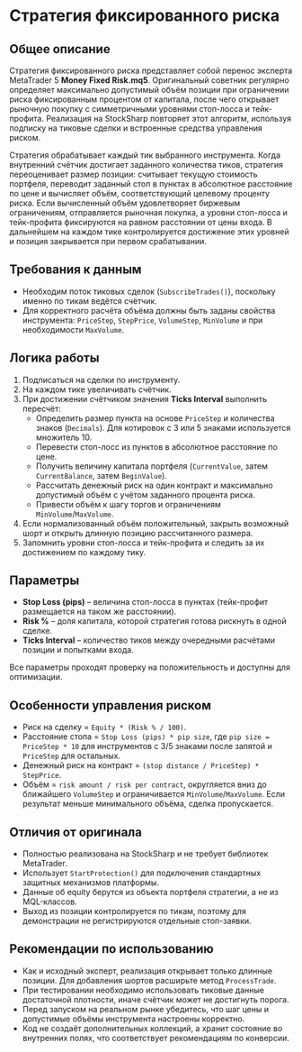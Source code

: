 # Стратегия фиксированного риска

## Общее описание
Стратегия фиксированного риска представляет собой перенос эксперта MetaTrader 5 **Money Fixed Risk.mq5**. Оригинальный советник регулярно определяет максимально допустимый объём позиции при ограничении риска фиксированным процентом от капитала, после чего открывает рыночную покупку с симметричными уровнями стоп-лосса и тейк-профита. Реализация на StockSharp повторяет этот алгоритм, используя подписку на тиковые сделки и встроенные средства управления риском.

Стратегия обрабатывает каждый тик выбранного инструмента. Когда внутренний счётчик достигает заданного количества тиков, стратегия переоценивает размер позиции: считывает текущую стоимость портфеля, переводит заданный стоп в пунктах в абсолютное расстояние по цене и вычисляет объём, соответствующий целевому проценту риска. Если вычисленный объём удовлетворяет биржевым ограничениям, отправляется рыночная покупка, а уровни стоп-лосса и тейк-профита фиксируются на равном расстоянии от цены входа. В дальнейшем на каждом тике контролируется достижение этих уровней и позиция закрывается при первом срабатывании.

## Требования к данным
- Необходим поток тиковых сделок (`SubscribeTrades()`), поскольку именно по тикам ведётся счётчик.
- Для корректного расчёта объёма должны быть заданы свойства инструмента: `PriceStep`, `StepPrice`, `VolumeStep`, `MinVolume` и при необходимости `MaxVolume`.

## Логика работы
1. Подписаться на сделки по инструменту.
2. На каждом тике увеличивать счётчик.
3. При достижении счётчиком значения **Ticks Interval** выполнить пересчёт:
   - Определить размер пункта на основе `PriceStep` и количества знаков (`Decimals`). Для котировок с 3 или 5 знаками используется множитель 10.
   - Перевести стоп-лосс из пунктов в абсолютное расстояние по цене.
   - Получить величину капитала портфеля (`CurrentValue`, затем `CurrentBalance`, затем `BeginValue`).
   - Рассчитать денежный риск на один контракт и максимально допустимый объём с учётом заданного процента риска.
   - Привести объём к шагу торгов и ограничениям `MinVolume`/`MaxVolume`.
4. Если нормализованный объём положительный, закрыть возможный шорт и открыть длинную позицию рассчитанного размера.
5. Запомнить уровни стоп-лосса и тейк-профита и следить за их достижением по каждому тику.

## Параметры
- **Stop Loss (pips)** – величина стоп-лосса в пунктах (тейк-профит размещается на таком же расстоянии).
- **Risk %** – доля капитала, которой стратегия готова рискнуть в одной сделке.
- **Ticks Interval** – количество тиков между очередными расчётами позиции и попытками входа.

Все параметры проходят проверку на положительность и доступны для оптимизации.

## Особенности управления риском
- Риск на сделку = `Equity * (Risk % / 100)`.
- Расстояние стопа = `Stop Loss (pips) * pip size`, где `pip size = PriceStep * 10` для инструментов с 3/5 знаками после запятой и `PriceStep` для остальных.
- Денежный риск на контракт = `(stop distance / PriceStep) * StepPrice`.
- Объём = `risk amount / risk per contract`, округляется вниз до ближайшего `VolumeStep` и ограничивается `MinVolume`/`MaxVolume`. Если результат меньше минимального объёма, сделка пропускается.

## Отличия от оригинала
- Полностью реализована на StockSharp и не требует библиотек MetaTrader.
- Использует `StartProtection()` для подключения стандартных защитных механизмов платформы.
- Данные об equity берутся из объекта портфеля стратегии, а не из MQL-классов.
- Выход из позиции контролируется по тикам, поэтому для демонстрации не регистрируются отдельные стоп-заявки.

## Рекомендации по использованию
- Как и исходный эксперт, реализация открывает только длинные позиции. Для добавления шортов расширьте метод `ProcessTrade`.
- При тестировании необходимо использовать тиковые данные достаточной плотности, иначе счётчик может не достигнуть порога.
- Перед запуском на реальном рынке убедитесь, что шаг цены и допустимые объёмы инструмента настроены корректно.
- Код не создаёт дополнительных коллекций, а хранит состояние во внутренних полях, что соответствует рекомендациям по конверсии.
